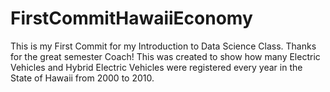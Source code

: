 # FirstCommitHawaiiEconomy
 This is my First Commit for my Introduction to Data Science Class. Thanks for the great semester Coach! This was created to show how many Electric Vehicles and Hybrid Electric Vehicles were registered every year in the State of Hawaii from 2000 to 2010.
